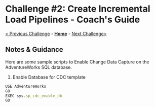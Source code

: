 # Challenge #2: Create Incremental Load Pipelines - Coach's Guide

[< Previous Challenge](Solution-01.md) - **[Home](README.md)** - [Next Challenge>](Solution-03.md)

## Notes & Guidance
Here are some sample scripts to Enable Change Data Capture on the AdventureWorks SQL database.

1. Enable Database for CDC template

```javascript
USE AdventureWorks  
GO  
EXEC sys.sp_cdc_enable_db  
GO
```
